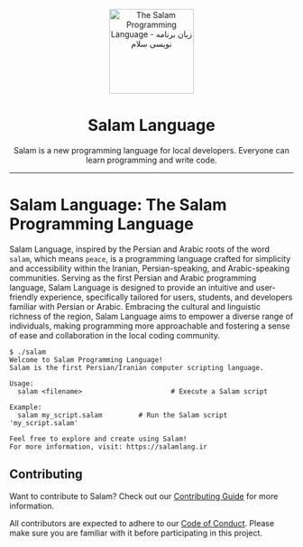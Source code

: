 <div align="center">

<p>
    <a href="https://salamlang.ir/">
        <img width="150" src="https://raw.githubusercontent.com/SalamLang/Salam/main/assets/logo-box.svg" alt="The Salam Programming Language - زبان برنامه نویسی سلام">
    </a>
</p>

# Salam Language

Salam is a new programming language for local developers. Everyone can learn programming and write code.

</div>

---

# Salam Language: The Salam Programming Language

Salam Language, inspired by the Persian and Arabic roots of the word `salam`, which means `peace`, is a programming language crafted for simplicity and accessibility within the Iranian, Persian-speaking, and Arabic-speaking communities. Serving as the first Persian and Arabic programming language, Salam Language is designed to provide an intuitive and user-friendly experience, specifically tailored for users, students, and developers familiar with Persian or Arabic. Embracing the cultural and linguistic richness of the region, Salam Language aims to empower a diverse range of individuals, making programming more approachable and fostering a sense of ease and collaboration in the local coding community.

```
$ ./salam
Welcome to Salam Programming Language!
Salam is the first Persian/Iranian computer scripting language.

Usage:
  salam <filename>                      # Execute a Salam script

Example:
  salam my_script.salam         # Run the Salam script 'my_script.salam'

Feel free to explore and create using Salam!
For more information, visit: https://salamlang.ir
```

## Contributing

Want to contribute to Salam? Check out our [Contributing Guide](CONTRIBUTING.md) for more information.

All contributors are expected to adhere to our [Code of Conduct](CODE_OF_CONDUCT.md). Please make sure you are familiar with it before participating in this project.
